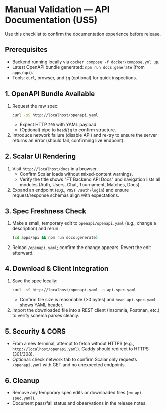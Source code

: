 # Manual Validation — API Documentation (US5)

Use this checklist to confirm the documentation experience before release.

## Prerequisites
- Backend running locally via `docker compose -f docker/compose.yml up`.
- Latest OpenAPI bundle generated: `npm run docs:generate` (from `apps/api`).
- Tools: `curl`, browser, and `jq` (optional) for quick inspections.

## 1. OpenAPI Bundle Available
1. Request the raw spec:
   ```bash
   curl -sS http://localhost/openapi.yaml
   ```
   - Expect HTTP `200` with YAML payload.
   - (Optional) pipe to `head`/`jq` to confirm structure.
2. Introduce network failure (disable API) and re-try to ensure the server returns an error (should fail, confirming live endpoint).

## 2. Scalar UI Rendering
1. Visit `http://localhost/docs` in a browser.
   - Confirm Scalar loads without mixed-content warnings.
   - Verify the title shows "FT Backend API Docs" and navigation lists all modules (Auth, Users, Chat, Tournament, Matches, Docs).
2. Expand an endpoint (e.g., `POST /auth/login`) and ensure request/response schemas align with expectations.

## 3. Spec Freshness Check
1. Make a small, temporary edit to `openapi/openapi.yaml` (e.g., change a description) and rerun:
   ```bash
   (cd apps/api && npm run docs:generate)
   ```
2. Reload `/openapi.yaml`; confirm the change appears. Revert the edit afterward.

## 4. Download & Client Integration
1. Save the spec locally:
   ```bash
   curl -sS http://localhost/openapi.yaml -o api-spec.yaml
   ```
   - Confirm file size is reasonable (>0 bytes) and `head api-spec.yaml` shows YAML header.
2. Import the downloaded file into a REST client (Insomnia, Postman, etc.) to verify schema parses cleanly.

## 5. Security & CORS
- From a new terminal, attempt to fetch without HTTPS (e.g., `http://localhost/openapi.yaml`). Caddy should redirect to HTTPS (301/308).
- Optional: check network tab to confirm Scalar only requests `/openapi.yaml` with GET and no unexpected endpoints.

## 6. Cleanup
- Remove any temporary spec edits or downloaded files (`rm api-spec.yaml`).
- Document pass/fail status and observations in the release notes.
